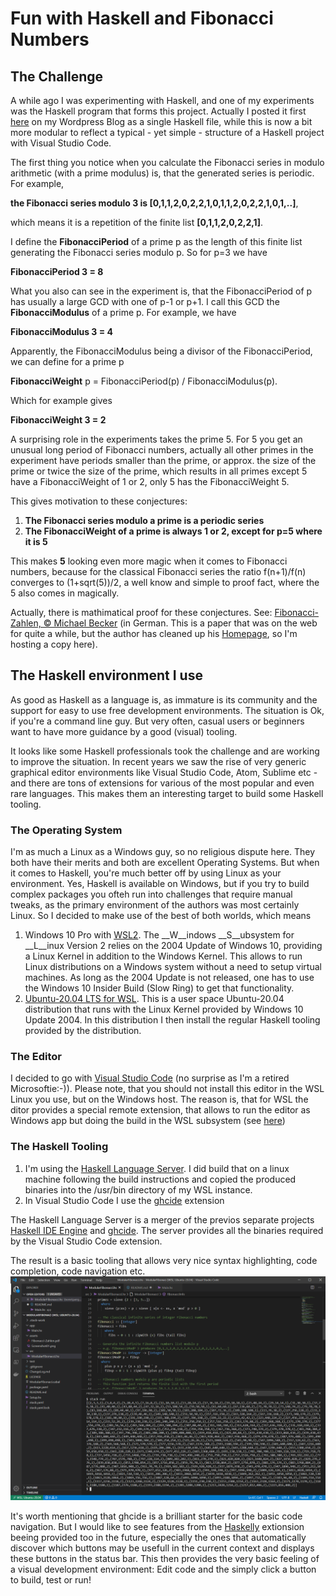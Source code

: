 # Fun with Haskell and Fibonacci Numbers

## The Challenge

A while ago I was experimenting with Haskell, and one of my experiments was the Haskell program that forms this project. Actually I posted it first [here](https://juergenpf.wordpress.com/2019/06/15/fun-with-haskell-and-fibonacci-numbers/) on my Wordpress Blog as a single Haskell file, while this is now a bit more modular to reflect a typical - yet simple - structure of a Haskell project with Visual Studio Code.

The first thing you notice when you calculate the Fibonacci series in modulo arithmetic (with a prime modulus) is, that the generated series is periodic. For example, 

__the Fibonacci series modulo 3 is [0,1,1,2,0,2,2,1,0,1,1,2,0,2,2,1,0,1,..]__,  

which means it is a repetition of the finite list __[0,1,1,2,0,2,2,1]__.  

I define the __FibonacciPeriod__ of a prime p as the length of this finite list generating the Fibonacci series modulo p. So for p=3 we have

__FibonacciPeriod 3 = 8__

What you also can see in the experiment is, that the FibonacciPeriod of p has usually a large GCD with one of p-1 or p+1. I call this GCD the __FibonacciModulus__ of a prime p. For example, we have

__FibonacciModulus 3 = 4__

Apparently, the FibonacciModulus being a divisor of the FibonacciPeriod, we can define for a prime p 

__FibonacciWeight__ p = FibonacciPeriod(p) / FibonacciModulus(p).

Which for example gives

__FibonacciWeight 3 = 2__

A surprising role in the experiments takes the prime 5. For 5 you get an unusual long period of Fibonacci numbers, actually all other primes in the experiment have periods smaller than the prime, or approx. the size of the prime or twice the size of the prime, which results in all primes except 5 have a FibonacciWeight of 1 or 2, only 5 has the FibonacciWeight 5. 

This gives motivation to these conjectures:

1. __The Fibonacci series modulo a prime is a periodic series__
1. __The FibonacciWeight of a prime is always 1 or 2, except for p=5 where it is 5__

This makes __5__ looking even more magic when it comes to Fibonacci numbers, because for the classical Fibonacci series the ratio f(n+1)/f(n) converges to (1+sqrt(5))/2, a well know and simple to proof fact, where the 5 also comes in magically.
 
Actually, there is mathimatical proof for these conjectures.
See:  [Fibonacci-Zahlen, © Michael Becker](assets/Fibonacci-Zahlen.pdf) (in German. This is a paper that was on the web for quite a while, but the author has cleaned up his [Homepage](http://www.ijon.de/), so I'm hosting a copy here).

## The Haskell environment I use

As good as Haskell as a language is, as immature is its community and the support for easy to use free development environments. The situation is Ok, if you're a command line guy. But very often, casual users or beginners want to have more guidance by a good (visual) tooling.

It looks like some Haskell professionals took the challenge and are working to improve the situation. In recent years we saw the rise of very generic graphical editor environments like Visual Studio Code, Atom, Sublime etc - and there are tons of extensions for various of the most popular and even rare languages. This makes them an interesting target to build some Haskell tooling.

### The Operating System
I'm as much a Linux as a Windows guy, so no religious dispute here. They both have their merits and both are excellent Operating Systems. But when it comes to Haskell, you're much better off by using Linux as your environment. Yes, Haskell is available on Windows, but if you try to build complex packages you ofteh run into challenges that require manual tweaks, as the primary environment of the authors was most certainly Linux.
So I decided to make use of the best of both worlds, which means
1. Windows 10 Pro with [WSL2](https://docs.microsoft.com/en-us/windows/wsl/wsl2-index). The __W__indows __S__ubsystem for __L__inux Version 2 relies on the 2004 Update of Windows 10, providing a Linux Kernel in addition to the Windows Kernel. This allows to run Linux distributions on a Windows system without a need to setup virtual machines. As long as the 2004 Update is not released, one has to use the Windows 10 Insider Build (Slow Ring) to get that functionality.
1. [Ubuntu-20.04 LTS for WSL](https://www.microsoft.com/en-us/p/ubuntu-2004-lts/9n6svws3rx71?activetab=pivot:overviewtab). This is a user space Ubuntu-20.04 distribution that runs with the Linux Kernel provided by Windows 10 Update 2004. In this distribution I then install the regular Haskell tooling provided by the distribution.

### The Editor
I decided to go with [Visual Studio Code](https://code.visualstudio.com/) (no surprise as I'm a retired Microsoftie:-)). Please note, that you should not install this editor in the WSL Linux you use, but on the Windows host. The reason is, that for WSL the ditor provides a special remote extension, that allows to run the editor as Windows app but doing the build in the WSL subsystem (see [here](https://code.visualstudio.com/docs/remote/wsl))

### The Haskell Tooling
1. I'm using the [Haskell Language Server]( https://github.com/haskell/haskell-language-server). I did build that on a linux machine following the build instructions and copied the produced binaries into the /usr/bin directory of my WSL instance.
2. In Visual Studio Code I use the [ghcide](https://marketplace.visualstudio.com/items?itemName=DigitalAssetHoldingsLLC.ghcide) extension

The Haskell Language Server is a merger of the previos separate projects [Haskell IDE Engine](https://github.com/haskell/haskell-ide-engine) and [ghcide](https://github.com/digital-asset/ghcide). The server provides all the binaries required by the Visual Studio Code extension.

The result is a basic tooling that allows very nice syntax highlighting, code completion, code navigation etc.
![Screenshot](assets/Screenshot01.png)

It's worth mentioning that ghcide is a brilliant starter for the basic code navigation. But I would like to see features from the [Haskelly](https://marketplace.visualstudio.com/items?itemName=UCL.haskelly) extionsion beeing provided too in the future, especially the ones that automatically discover which buttons may be usefull in the current context and displays these buttons in the status bar. This then provides the very basic feeling of a visual development environment: Edit code and the simply click a button to build, test or run! 




